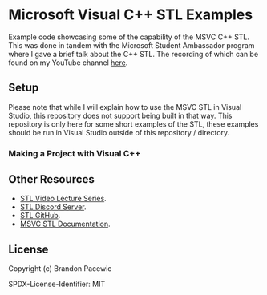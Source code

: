 # Microsoft Visual C++ STL Examples

Example code showcasing some of the capability of the MSVC C++ STL. This was done in tandem with the Microsoft Student Ambassador program
where I gave a brief talk about the C++ STL. The recording of which can be found on my YouTube channel [here]().

## Setup

Please note that while I will explain how to use the MSVC STL in Visual Studio, this repository does not support being
built in that way. This repository is only here for some short examples of the STL, these examples should be run in Visual Studio
outside of this repository / directory.

### Making a Project with Visual C++


## Other Resources

- [STL Video Lecture Series](https://learn.microsoft.com/shows/c9-lectures-stephan-t-lavavej-standard-template-library-stl-/c9-lectures-introduction-to-stl-stephan-t-lavavej).
- [STL Discord Server](https://discord.com/invite/XWanNww).
- [STL GitHub](https://github.com/microsoft/STL).
- [MSVC STL Documentation](https://learn.microsoft.com/cpp/standard-library/cpp-standard-library-reference?view=msvc-170).

## License

Copyright (c) Brandon Pacewic

SPDX-License-Identifier: MIT
